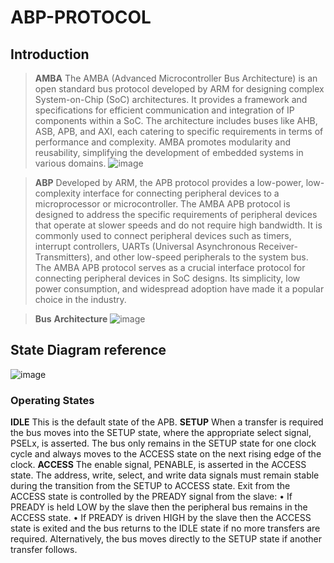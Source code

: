 # ABP-PROTOCOL

## Introduction
> **AMBA**
    The AMBA (Advanced Microcontroller Bus Architecture) is an open standard bus protocol developed by ARM for designing complex System-on-Chip (SoC) architectures. It provides a framework and specifications for 
    efficient communication and integration of IP components within a SoC. The architecture includes buses like AHB, ASB, APB, and AXI, each catering to specific requirements in terms of performance and 
    complexity. AMBA promotes modularity and reusability, simplifying the development of embedded systems in various domains.
    ![image](https://github.com/gayatridinavahi/ABP-PROTOCOL/assets/139046389/3ec01c96-e97d-481e-8631-a814f562fb23)

> **ABP**
    Developed by ARM, the APB protocol provides a low-power, low-complexity interface for connecting peripheral devices to a microprocessor or microcontroller. The AMBA APB protocol is designed to address the 
    specific requirements of peripheral devices that operate at slower speeds and do not require high bandwidth. It is commonly used to connect peripheral devices such as timers, interrupt controllers, UARTs 
    (Universal Asynchronous Receiver-Transmitters), and other low-speed peripherals to the system bus. The AMBA APB protocol serves as a crucial interface protocol for connecting peripheral devices in SoC 
    designs. Its simplicity, low power consumption, and widespread adoption have made it a popular choice in the industry.

> **Bus** **Architecture**
![image](https://github.com/gayatridinavahi/ABP-PROTOCOL/assets/139046389/3140b0a0-369a-446c-938c-ed688cd64647)

## State Diagram reference
![image](https://github.com/gayatridinavahi/ABP-PROTOCOL/assets/139046389/d87eae81-08bc-4d3d-9fb3-84ababda438d)

### Operating States
**IDLE** This is the default state of the APB.
**SETUP** When a transfer is required the bus moves into the SETUP state, where
the appropriate select signal, PSELx, is asserted. The bus only remains
in the SETUP state for one clock cycle and always moves to the ACCESS
state on the next rising edge of the clock.
**ACCESS** The enable signal, PENABLE, is asserted in the ACCESS state. The
           address, write, select, and write data signals must remain stable during
           the transition from the SETUP to ACCESS state.
           Exit from the ACCESS state is controlled by the PREADY signal from
           the slave:
               • If PREADY is held LOW by the slave then the peripheral bus
                 remains in the ACCESS state.
               • If PREADY is driven HIGH by the slave then the ACCESS state is
                 exited and the bus returns to the IDLE state if no more transfers are
                 required. Alternatively, the bus moves directly to the SETUP state
                 if another transfer follows.
